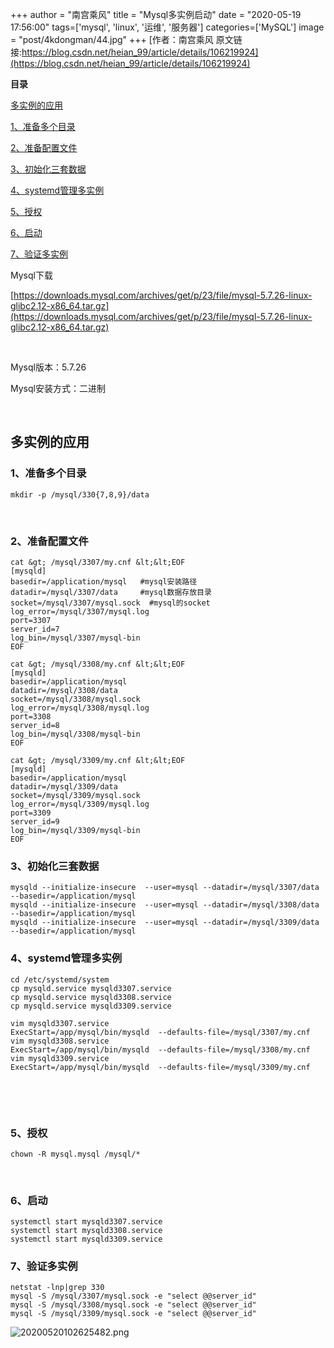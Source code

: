 +++
author = "南宫乘风"
title = "Mysql多实例启动"
date = "2020-05-19 17:56:00"
tags=['mysql', 'linux', '运维', '服务器']
categories=['MySQL']
image = "post/4kdongman/44.jpg"
+++
[作者：南宫乘风   原文链接:https://blog.csdn.net/heian_99/article/details/106219924](https://blog.csdn.net/heian_99/article/details/106219924)

**目录**

[多实例的应用](#%E5%A4%9A%E5%AE%9E%E4%BE%8B%E7%9A%84%E5%BA%94%E7%94%A8)

[1、准备多个目录](#1%E3%80%81%E5%87%86%E5%A4%87%E5%A4%9A%E4%B8%AA%E7%9B%AE%E5%BD%95)

[2、准备配置文件](#2%E3%80%81%E5%87%86%E5%A4%87%E9%85%8D%E7%BD%AE%E6%96%87%E4%BB%B6)

[3、初始化三套数据](#3%E3%80%81%E5%88%9D%E5%A7%8B%E5%8C%96%E4%B8%89%E5%A5%97%E6%95%B0%E6%8D%AE)

[4、systemd管理多实例](#4%E3%80%81systemd%E7%AE%A1%E7%90%86%E5%A4%9A%E5%AE%9E%E4%BE%8B)

[5、授权](#5%E3%80%81%E6%8E%88%E6%9D%83)

[6、启动](#6%E3%80%81%E5%90%AF%E5%8A%A8)

[7、验证多实例](#7%E3%80%81%E9%AA%8C%E8%AF%81%E5%A4%9A%E5%AE%9E%E4%BE%8B)

Mysql下载

[https://downloads.mysql.com/archives/get/p/23/file/mysql-5.7.26-linux-glibc2.12-x86_64.tar.gz](https://downloads.mysql.com/archives/get/p/23/file/mysql-5.7.26-linux-glibc2.12-x86_64.tar.gz)

 

Mysql版本：5.7.26

Mysql安装方式：二进制

 

## 多实例的应用

### 1、准备多个目录

```
mkdir -p /mysql/330{7,8,9}/data
```

 

### 2、准备配置文件

```
cat &gt; /mysql/3307/my.cnf &lt;&lt;EOF
[mysqld]
basedir=/application/mysql   #mysql安装路径
datadir=/mysql/3307/data     #mysql数据存放目录
socket=/mysql/3307/mysql.sock  #mysql的socket
log_error=/mysql/3307/mysql.log
port=3307
server_id=7
log_bin=/mysql/3307/mysql-bin
EOF

cat &gt; /mysql/3308/my.cnf &lt;&lt;EOF
[mysqld]
basedir=/application/mysql
datadir=/mysql/3308/data
socket=/mysql/3308/mysql.sock
log_error=/mysql/3308/mysql.log
port=3308
server_id=8
log_bin=/mysql/3308/mysql-bin
EOF

cat &gt; /mysql/3309/my.cnf &lt;&lt;EOF
[mysqld]
basedir=/application/mysql
datadir=/mysql/3309/data
socket=/mysql/3309/mysql.sock
log_error=/mysql/3309/mysql.log
port=3309
server_id=9
log_bin=/mysql/3309/mysql-bin
EOF
```

### 3、初始化三套数据

```
mysqld --initialize-insecure  --user=mysql --datadir=/mysql/3307/data --basedir=/application/mysql
mysqld --initialize-insecure  --user=mysql --datadir=/mysql/3308/data --basedir=/application/mysql
mysqld --initialize-insecure  --user=mysql --datadir=/mysql/3309/data --basedir=/application/mysql
```

### 4、systemd管理多实例

```
cd /etc/systemd/system
cp mysqld.service mysqld3307.service
cp mysqld.service mysqld3308.service
cp mysqld.service mysqld3309.service

vim mysqld3307.service
ExecStart=/app/mysql/bin/mysqld  --defaults-file=/mysql/3307/my.cnf
vim mysqld3308.service
ExecStart=/app/mysql/bin/mysqld  --defaults-file=/mysql/3308/my.cnf
vim mysqld3309.service
ExecStart=/app/mysql/bin/mysqld  --defaults-file=/mysql/3309/my.cnf
```

 

 

### 5、授权

```
chown -R mysql.mysql /mysql/*
```

 

### 6、启动

```
systemctl start mysqld3307.service
systemctl start mysqld3308.service
systemctl start mysqld3309.service
```

### 7、验证多实例

```
netstat -lnp|grep 330
mysql -S /mysql/3307/mysql.sock -e "select @@server_id"
mysql -S /mysql/3308/mysql.sock -e "select @@server_id"
mysql -S /mysql/3309/mysql.sock -e "select @@server_id"
```

![20200520102625482.png](https://img-blog.csdnimg.cn/20200520102625482.png)

